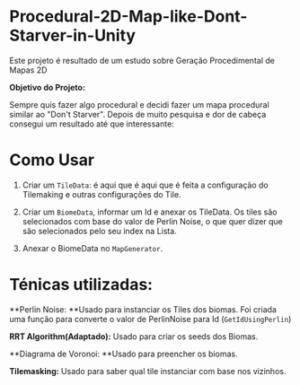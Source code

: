 # Procedural-2D-Map-like-Dont-Starver-in-Unity

Este projeto é resultado de um estudo sobre Geração Procedimental de Mapas 2D


**Objetivo do Projeto:**

Sempre quis fazer algo procedural e decidi fazer um mapa procedural similar ao "Don't Starver". 
Depois de muito pesquisa e dor de cabeça consegui um resultado até que interessante:

# Como Usar

1. Criar um `TileData`: é aqui que é aqui que é feita a configuração do Tilemaking e outras configurações do Tile.

2. Criar um `BiomeData`, informar um Id e anexar os TileData. Os tiles são selecionados com base do valor de Perlin Noise, o que quer dizer que são selecionados pelo seu index na Lista. 

1. Anexar o BiomeData no `MapGenerator`.

# Ténicas utilizadas:

**Perlin Noise: **Usado para instanciar os Tiles dos biomas. Foi criada uma função para converte o valor de PerlinNoise para Id (`GetIdUsingPerlin`)


**RRT Algorithm(Adaptado):** Usado para criar os seeds dos Biomas.

**Diagrama de Voronoi: **Usado para preencher os biomas.

**Tilemasking:** Usado para saber qual tile instanciar com base nos vizinhos.


